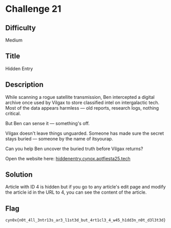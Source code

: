 # Challenge 21

## Difficulty

Medium

## Title

Hidden Entry

## Description

While scanning a rogue satellite transmission, Ben intercepted a digital archive once used by Vilgax to store classified intel on intergalactic tech. Most of the data appears harmless — old reports, research logs, nothing critical.

But Ben can sense it — something's off.

Vilgax doesn't leave things unguarded. Someone has made sure the secret stays buried — someone by the name of itsyourap.

Can you help Ben uncover the buried truth before Vilgax returns?

Open the website here: [hiddenentry.cynox.aotfiesta25.tech](https://hiddenentry.cynox.aotfiesta25.tech)

## Solution

Article with ID 4 is hidden but if you go to any article's edit page and modify the article id in the URL to 4, you can see the content of the article.

## Flag

```text
cyn0x{n0t_4ll_3ntr13s_ar3_l1st3d_but_4rt1cl3_4_w45_h1dd3n_n0t_d3l3t3d}
```
